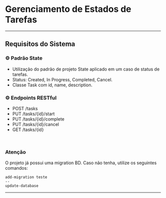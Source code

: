 # Gerenciamento de Estados de Tarefas

 <hr/>
 
 ## Requisitos do Sistema

### ⚙ Padrão State
- Utilização do padrão de projeto State aplicado em um caso de status de tarefas.
- Status: Created, In Progress, Completed, Cancel.
- Classe Task com id, name, description.

### ⚙ Endpoints RESTful
- POST /tasks 
- PUT /tasks/{id}/start 
- PUT /tasks/{id}/complete 
- PUT /tasks/{id}/cancel 
- GET /tasks/{id} 

<br/>

### Atenção 

O projeto já possui uma migration BD. 
Caso não tenha, utilize os seguintes comandos:
  ```
  add-migration teste
--
  update-database
  ```

<hr/>
